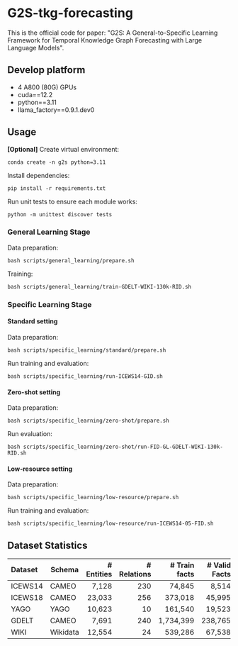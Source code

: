 # G2S-tkg-forecasting
This is the official code for paper: "G2S: A General-to-Specific Learning Framework for Temporal Knowledge Graph Forecasting with Large Language Models".

## Develop platform
- 4 A800 (80G) GPUs
- cuda==12.2
- python==3.11
- llama_factory==0.9.1.dev0

## Usage
**[Optional]** Create virtual environment:  
```shell
conda create -n g2s python=3.11
```

Install dependencies:  
```shell
pip install -r requirements.txt
```

Run unit tests to ensure each module works:
```shell
python -m unittest discover tests
```

### General Learning Stage
Data preparation:
```shell
bash scripts/general_learning/prepare.sh
```

Training:
```shell
bash scripts/general_learning/train-GDELT-WIKI-130k-RID.sh
```

### Specific Learning Stage

#### Standard setting
Data preparation:
```shell
bash scripts/specific_learning/standard/prepare.sh
```

Run training and evaluation:
```shell
bash scripts/specific_learning/run-ICEWS14-GID.sh
```

#### Zero-shot setting
Data preparation:
```shell
bash scripts/specific_learning/zero-shot/prepare.sh
```

Run evaluation:
```shell
bash scripts/specific_learning/zero-shot/run-FID-GL-GDELT-WIKI-130k-RID.sh
```

#### Low-resource setting
Data preparation:
```shell
bash scripts/specific_learning/low-resource/prepare.sh
```

Run training and evaluation:
```shell
bash scripts/specific_learning/low-resource/run-ICEWS14-05-FID.sh
```

## Dataset Statistics
| Dataset | Schema   | # Entities | # Relations | # Train facts | # Valid Facts | # Test Facts | Time Granularity |
| :------ | -------- | ---------: | ----------: | ------------: | ------------: | -----------: | ---------------: |
| ICEWS14 | CAMEO    |      7,128 |         230 |        74,845 |         8,514 |        7,371 |            1 day |
| ICEWS18 | CAMEO    |     23,033 |         256 |       373,018 |        45,995 |       49,545 |            1 day |
| YAGO    | YAGO     |     10,623 |          10 |       161,540 |        19,523 |       20,026 |           1 year |
| GDELT   | CAMEO    |      7,691 |         240 |     1,734,399 |       238,765 |      305,241 |           15 min |
| WIKI    | Wikidata |     12,554 |          24 |       539,286 |        67,538 |       63,110 |           1 year |
